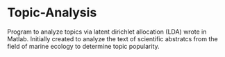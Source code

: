 # Topic-Analysis
Program to analyze topics via latent dirichlet allocation (LDA) wrote in Matlab. Initially created to analyze the text of scientific abstratcs from the field of marine ecology to determine topic popularity. 
